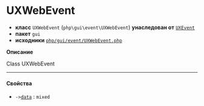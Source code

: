 # UXWebEvent

- **класс** `UXWebEvent` (`php\gui\event\UXWebEvent`) **унаследован от** [`UXEvent`](api-docs/classes/php/gui/event/UXEvent.ru.md)
- **пакет** `gui`
- **исходники** [`php/gui/event/UXWebEvent.php`](./src/main/resources/JPHP-INF/sdk/php/gui/event/UXWebEvent.php)

**Описание**

Class UXWebEvent

---

#### Свойства

- `->`[`data`](#prop-data) : `mixed`